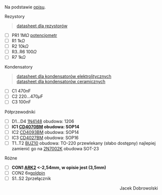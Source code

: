 Na podstawie [opisu](https://studia2.elka.pw.edu.pl/file/20L/103B-ELEIK-ISP-PADS/priv/Laboratoria/Projekty%20PADS/Easy/43/avt1314.pdf).

Rezystory

>[datasheet dla rezystorów](https://www.tme.eu/Document/9e42ba54d36a9bd3dfa2901986ac022d/rezystor-smd.pdf)

- [ ] PR1 1M$\Omega$ [potencjometr](https://www.tme.eu/Document/214820d8bf228e416b0cbb84d9c6ed07/ts53yj.pdf)
- [ ] R1 1k$\Omega$
- [ ] R2 10k$\Omega$
- [ ] R3..R6 100$\Omega$
- [ ] R7 1k$\Omega$

Kondensatory

>[datasheet dla kondensatorów elektrolitycznych](https://www.tme.eu/Document/8423ec58b29e694692b6009593182beb/FP.pdf)
><br>
>[datasheet dla kondensatorów ceramicznych](https://www.tme.eu/Document/3e55e99a923ea5a5f9303fc4342e1d07/cc_x7r_yageo.pdf)



- [ ] C1 470nF
- [ ] C2 220...470$\mu$F
- [ ] C3 100nF
  
Półprzewodniki

- [ ] D1...D4 [1N4148](https://www.tme.eu/Document/8a0f4bd1d0e0495ebb1834ba060fbfa0/CD4148.pdf) obudowa: 1206
- [ ] **IC1 [CD4070BM](http://www.ti.com/lit/ds/symlink/cd4077b.pdf) obudowa: SOP14**
- [ ] IC2 [CD4093BM](https://www.ti.com/lit/ds/symlink/cd4093b.pdf) obudowa: SOP14
- [ ] IC3 [CD4027BM](https://www.ti.com/lit/ds/symlink/cd4027b-mil.pdf) obudowa: SOP16
- [ ] T1..T2 [BUZ10](https://pdf1.alldatasheet.com/datasheet-pdf/view/22128/STMICROELECTRONICS/BUZ10/+Q2Q_9UORlHDyRHOIpa/1XXyxeoPjrHH+/datasheet.pdf) obudowa: TO-220 przewlekany (słabo dostępny) najlepiej zamienić go na [2N7002K](2N7002K.pdf) obudowa SOT-23

Różne

- [ ] **CON1 [ARK2](https://www.tme.eu/Document/e399f683de63f8ff6d8fcb1baa663eaf/DG308-2.54.pdf) <-2,54mm, w opisie jest (3,5mm)**
- [ ] CON2 6x[goldpin](https://www.tme.eu/Document/719e00d14e261a014e3a7e1c938a6b50/77311-818-XXLF.pdf)
- [ ] S1..S2 2przełącznik

<p align="right"> Jacek Dobrowolski </p>